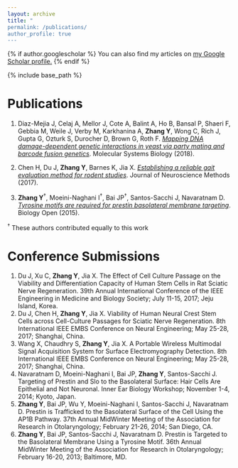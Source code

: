 ```yaml
---
layout: archive
title: "
permalink: /publications/
author_profile: true
---
```


{% if author.googlescholar %}
  You can also find my articles on <u><a href="{{author.googlescholar}}">my Google Scholar profile</a>.</u>
{% endif %}

{% include base_path %}

Publications
=======

1.	Diaz-Mejia J, Celaj A, Mellor J, Cote A, Balint A, Ho B, Bansal P, Shaeri F, Gebbia M, Weile J, Verby M, Karkhanina A, **Zhang Y**, Wong C, Rich J, Gupta G, Ozturk S, Durocher D, Brown G, Roth F. [*Mapping DNA damage-dependent genetic interactions in yeast via party mating and barcode fusion genetics*](https://www.embopress.org/doi/full/10.15252/msb.20177985). Molecular Systems Biology (2018).

2.	Chen H, Du J, **Zhang Y**, Barnes K, Jia X. [*Establishing a reliable gait evaluation method for rodent studies*](https://www.sciencedirect.com/science/article/pii/S016502701730081X). Journal of Neuroscience Methods (2017). 

3.	**Zhang Y**<sup>†</sup>, Moeini-Naghani I<sup>†</sup>, Bai JP<sup>†</sup>, Santos-Sacchi J, Navaratnam D. [*Tyrosine motifs are required for prestin basolateral membrane targeting*](https://bio.biologists.org/content/4/2/197.short). Biology Open (2015).

<sup>†</sup> These authors contributed equally to this work

Conference Submissions
=======

1.	Du J, Xu C, **Zhang Y**, Jia X. The Effect of Cell Culture Passage on the Viability and Differentiation Capacity of Human Stem Cells in Rat Sciatic Nerve Regeneration. 39th Annual International Conference of the IEEE Engineering in Medicine and Biology Society; July 11-15, 2017; Jeju Island, Korea.
2.	Du J, Chen H, **Zhang Y**, Jia X. Viability of Human Neural Crest Stem Cells across Cell-Culture Passages for Sciatic Nerve Regeneration. 8th International IEEE EMBS Conference on Neural Engineering; May 25-28, 2017; Shanghai, China. 
3.	Wang X, Chaudhry S, **Zhang Y**, Jia X. A Portable Wireless Multimodal Signal Acquisition System for Surface Electromyography Detection. 8th International IEEE EMBS Conference on Neural Engineering; May 25-28, 2017; Shanghai, China.
4.	Navaratnam D, Moeini-Naghani I, Bai JP, **Zhang Y**, Santos-Sacchi J. Targeting of Prestin and Slo to the Basolateral Surface: Hair Cells Are Epithelial and Not Neuronal. Inner Ear Biology Workshop; November 1-4, 2014; Kyoto, Japan.
5.	**Zhang Y**, Bai JP, Wu Y, Moeini-Naghani I, Santos-Sacchi J, Navaratnam D. Prestin is Trafficked to the Basolateral Surface of the Cell Using the AP1B Pathway. 37th Annual MidWinter Meeting of the Association for Research in Otolaryngology; February 21-26, 2014; San Diego, CA.
6.	**Zhang Y**, Bai JP, Santos-Sacchi J, Navaratnam D. Prestin is Targeted to the Basolateral Membrane Using a Tyrosine Motif. 36th Annual MidWinter Meeting of the Association for Research in Otolaryngology; February 16-20, 2013; Baltimore, MD.
